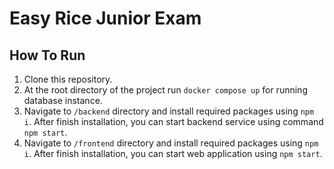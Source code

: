 # Easy Rice Junior Exam

## How To Run

1. Clone this repository.
2. At the root directory of the project run `docker compose up` for running database instance.
3. Navigate to `/backend` directory and install required packages using `npm i`. After finish installation, you can start backend service using command `npm start`.
4. Navigate to `/frontend` directory and install required packages using `npm i`. After finish installation, you can start web application using `npm start`.